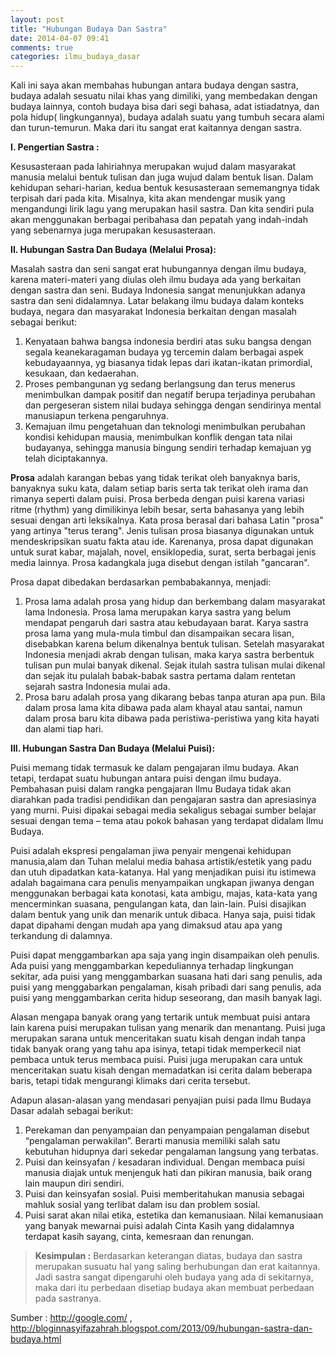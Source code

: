 ```yaml
---
layout: post
title: "Hubungan Budaya Dan Sastra"
date: 2014-04-07 09:41
comments: true
categories: ilmu_budaya_dasar
---
```


Kali ini saya akan membahas hubungan antara budaya dengan sastra, budaya adalah sesuatu nilai khas yang dimiliki, yang membedakan dengan budaya lainnya, contoh budaya bisa dari segi bahasa, adat istiadatnya, dan pola hidup( lingkungannya), budaya adalah suatu yang tumbuh secara alami dan turun-temurun. Maka dari itu sangat erat kaitannya dengan sastra.

<!--more-->

<b>I. Pengertian Sastra :</b>
<p>
Kesusasteraan pada lahiriahnya merupakan wujud dalam masyarakat manusia melalui bentuk tulisan dan juga wujud dalam bentuk lisan. Dalam kehidupan sehari-harian, kedua bentuk kesusasteraan sememangnya tidak terpisah dari pada kita. Misalnya, kita akan mendengar musik yang mengandungi lirik lagu yang merupakan hasil sastra. Dan kita sendiri pula akan menggunakan berbagai peribahasa dan pepatah yang indah-indah yang sebenarnya juga merupakan kesusasteraan.
</p>

<b>II. Hubungan Sastra Dan Budaya (Melalui Prosa):</b>
<p>
Masalah sastra dan seni sangat erat hubungannya dengan ilmu budaya, karena materi-materi yang diulas oleh ilmu budaya ada yang berkaitan dengan sastra dan seni. Budaya Indonesia sangat menunjukkan adanya sastra dan seni didalamnya.
Latar belakang ilmu budaya dalam konteks budaya, negara dan masyarakat Indonesia berkaitan dengan masalah sebagai berikut:

<ol>
<li>Kenyataan bahwa bangsa indonesia berdiri atas suku bangsa dengan segala keanekaragaman budaya yg tercemin dalam berbagai aspek kebudayaannya, yg biasanya tidak lepas dari ikatan-ikatan primordial, kesukaan, dan kedaerahan.</li>
<li>Proses pembangunan yg sedang berlangsung dan terus menerus menimbulkan dampak positif dan negatif berupa terjadinya perubahan dan pergeseran sistem nilai budaya sehingga dengan sendirinya mental manusiapun terkena pengaruhnya.</li>
<li>Kemajuan ilmu pengetahuan dan teknologi menimbulkan perubahan kondisi kehidupan mausia, menimbulkan konflik dengan tata nilai budayanya, sehingga manusia bingung sendiri terhadap kemajuan yg telah diciptakannya.</li>
</ol>
</p>
<p>
<b>Prosa</b> adalah karangan bebas yang tidak terikat oleh banyaknya baris, banyaknya suku kata, dalam setiap baris serta tak terikat oleh irama dan rimanya seperti dalam puisi.
Prosa berbeda dengan puisi karena variasi ritme (rhythm) yang dimilikinya lebih besar, serta bahasanya yang lebih sesuai dengan arti leksikalnya. Kata prosa berasal dari bahasa Latin "prosa" yang artinya "terus terang". Jenis tulisan prosa biasanya digunakan untuk mendeskripsikan suatu fakta atau ide. Karenanya, prosa dapat digunakan untuk surat kabar, majalah, novel, ensiklopedia, surat, serta berbagai jenis media lainnya. Prosa kadangkala juga disebut dengan istilah "gancaran".
</p>
<p>
Prosa dapat dibedakan berdasarkan pembabakannya, menjadi: 
<ol>
<li> Prosa lama adalah prosa yang hidup dan berkembang dalam masyarakat lama Indonesia. Prosa lama merupakan karya sastra yang belum mendapat pengaruh dari sastra atau kebudayaan barat. Karya sastra prosa lama yang mula-mula timbul dan disampaikan secara lisan, disebabkan karena belum dikenalnya bentuk tulisan.
Setelah masyarakat Indonesia menjadi akrab dengan tulisan, maka karya sastra berbentuk tulisan pun mulai banyak dikenal. Sejak itulah sastra tulisan mulai dikenal dan sejak itu pulalah babak-babak sastra pertama dalam rentetan sejarah sastra Indonesia mulai ada.</li>
<li>Prosa baru adalah prosa yang dikarang bebas tanpa aturan apa pun. Bila dalam prosa lama kita dibawa pada alam khayal atau santai, namun dalam prosa baru kita dibawa pada peristiwa-peristiwa yang kita hayati dan alami tiap hari.</li>
</ol>
</p>

<b>III. Hubungan Sastra Dan Budaya (Melalui Puisi):</b>
<p>
Puisi memang tidak termasuk ke dalam pengajaran ilmu budaya. Akan tetapi, terdapat suatu hubungan antara puisi dengan ilmu budaya. Pembahasan puisi dalam rangka pengajaran Ilmu Budaya tidak akan diarahkan pada tradisi pendidikan dan pengajaran sastra dan apresiasinya yang murni. Puisi dipakai sebagai media sekaligus sebagai sumber belajar sesuai dengan tema – tema atau pokok bahasan yang terdapat didalam Ilmu Budaya. 
</p>
<p>
Puisi adalah ekspresi pengalaman jiwa penyair mengenai kehidupan manusia,alam dan Tuhan melalui media bahasa artistik/estetik yang padu dan utuh dipadatkan kata-katanya. Hal yang menjadikan puisi itu istimewa adalah bagaimana cara penulis menyampaikan ungkapan jiwanya dengan menggunakan berbagai kata konotasi, kata ambigu, majas, kata-kata yang mencerminkan suasana, pengulangan kata, dan lain-lain. Puisi disajikan dalam bentuk yang unik dan menarik untuk dibaca. Hanya saja, puisi tidak dapat dipahami dengan mudah apa yang dimaksud atau apa yang terkandung di dalamnya.
</p>
<p>
Puisi dapat menggambarkan apa saja yang ingin disampaikan oleh penulis. Ada puisi yang menggambarkan kepeduliannya terhadap lingkungan sekitar, ada puisi yang menggambarkan suasana hati dari sang penulis, ada puisi yang menggabarkan pengalaman, kisah pribadi dari sang penulis, ada puisi yang menggambarkan cerita hidup seseorang, dan masih banyak lagi.
</p>
<p>
Alasan mengapa banyak orang yang tertarik untuk membuat puisi antara lain karena puisi merupakan tulisan yang menarik dan menantang. Puisi juga merupakan sarana untuk menceritakan suatu kisah dengan indah tanpa tidak banyak orang yang tahu apa isinya, tetapi tidak memperkecil niat pembaca untuk terus membaca puisi. Puisi juga merupakan cara untuk menceritakan suatu kisah dengan memadatkan isi cerita dalam beberapa baris, tetapi tidak mengurangi klimaks dari cerita tersebut.
</p>
<p>
Adapun alasan-alasan yang mendasari penyajian puisi pada Ilmu Budaya Dasar adalah sebagai berikut:
<ol>
	<li>Perekaman dan penyampaian dan penyampaian pengalaman disebut “pengalaman perwakilan”. Berarti manusia memiliki salah satu kebutuhan hidupnya dari sekedar pengalaman langsung yang terbatas.</li>
	<li>Puisi dan keinsyafan / kesadaran individual. Dengan membaca puisi manusia diajak untuk menjenguk hati dan pikiran manusia, baik orang lain maupun diri sendiri.</li>
	<li>Puisi dan keinsyafan sosial. Puisi memberitahukan manusia sebagai mahluk sosial yang terlibat dalam isu dan problem sosial.</li>
	<li>Puisi sarat akan nilai etika, estetika dan kemanusiaan. Nilai kemanusiaan yang banyak mewarnai puisi adalah Cinta Kasih yang didalamnya terdapat kasih sayang, cinta, kemesraan dan renungan.</li>
</ol>
</p>

> <b>Kesimpulan :</b> Berdasarkan keterangan diatas, budaya dan sastra merupakan susuatu hal yang saling berhubungan dan erat kaitannya. Jadi sastra sangat dipengaruhi oleh budaya yang ada di sekitarnya, maka dari itu perbedaan disetiap budaya akan membuat perbedaan pada sastranya.

Sumber : http://google.com/ , http://bloginnasyifazahrah.blogspot.com/2013/09/hubungan-sastra-dan-budaya.html
